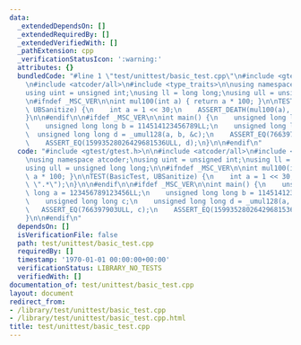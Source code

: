 ```yaml
---
data:
  _extendedDependsOn: []
  _extendedRequiredBy: []
  _extendedVerifiedWith: []
  _pathExtension: cpp
  _verificationStatusIcon: ':warning:'
  attributes: {}
  bundledCode: "#line 1 \"test/unittest/basic_test.cpp\"\n#include <gtest/gtest.h>\n\
    \n#include <atcoder/all>\n#include <type_traits>\n\nusing namespace atcoder;\n\
    using uint = unsigned int;\nusing ll = long long;\nusing ull = unsigned long long;\n\
    \n#ifndef _MSC_VER\n\nint mul100(int a) { return a * 100; }\n\nTEST(BasicTest,\
    \ UBSanitize) {\n    int a = 1 << 30;\n    ASSERT_DEATH(mul100(a), \".*\");\n\
    }\n\n#endif\n\n#ifdef _MSC_VER\n\nint main() {\n    unsigned long long a = 123456789123456LL;\n\
    \    unsigned long long b = 114514123456789LL;\n    unsigned long long c;\n  \
    \  unsigned long long d = _umul128(a, b, &c);\n    ASSERT_EQ(766397903ULL, c);\n\
    \    ASSERT_EQ(15993528026429681536ULL, d);\n}\n\n#endif\n"
  code: "#include <gtest/gtest.h>\n\n#include <atcoder/all>\n#include <type_traits>\n\
    \nusing namespace atcoder;\nusing uint = unsigned int;\nusing ll = long long;\n\
    using ull = unsigned long long;\n\n#ifndef _MSC_VER\n\nint mul100(int a) { return\
    \ a * 100; }\n\nTEST(BasicTest, UBSanitize) {\n    int a = 1 << 30;\n    ASSERT_DEATH(mul100(a),\
    \ \".*\");\n}\n\n#endif\n\n#ifdef _MSC_VER\n\nint main() {\n    unsigned long\
    \ long a = 123456789123456LL;\n    unsigned long long b = 114514123456789LL;\n\
    \    unsigned long long c;\n    unsigned long long d = _umul128(a, b, &c);\n \
    \   ASSERT_EQ(766397903ULL, c);\n    ASSERT_EQ(15993528026429681536ULL, d);\n\
    }\n\n#endif\n"
  dependsOn: []
  isVerificationFile: false
  path: test/unittest/basic_test.cpp
  requiredBy: []
  timestamp: '1970-01-01 00:00:00+00:00'
  verificationStatus: LIBRARY_NO_TESTS
  verifiedWith: []
documentation_of: test/unittest/basic_test.cpp
layout: document
redirect_from:
- /library/test/unittest/basic_test.cpp
- /library/test/unittest/basic_test.cpp.html
title: test/unittest/basic_test.cpp
---
```

